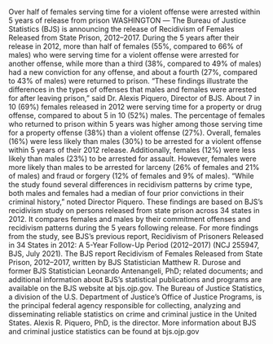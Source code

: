 Over half of females serving time for a violent offense were arrested within
5 years of release from prison
WASHINGTON ― The Bureau of Justice Statistics (BJS) is announcing the release of Recidivism of Females
Released from State Prison, 2012–2017. During the 5 years after their release in 2012, more than half of females
(55%, compared to 66% of males) who were serving time for a violent offense were arrested for another offense,
while more than a third (38%, compared to 49% of males) had a new conviction for any offense, and about a fourth
(27%, compared to 43% of males) were returned to prison.
“These findings illustrate the differences in the types of offenses that males and females were arrested for after
leaving prison,” said Dr. Alexis Piquero, Director of BJS.
About 7 in 10 (69%) females released in 2012 were serving time for a property or drug offense, compared to about 5
in 10 (52%) males. The percentage of females who returned to prison within 5 years was higher among those serving
time for a property offense (38%) than a violent offense (27%).
Overall, females (16%) were less likely than males (30%) to be arrested for a violent offense within 5 years of their
2012 release. Additionally, females (12%) were less likely than males (23%) to be arrested for assault. However,
females were more likely than males to be arrested for larceny (26% of females and 21% of males) and fraud or
forgery (12% of females and 9% of males).
“While the study found several differences in recidivism patterns by crime type, both males and females had a
median of four prior convictions in their criminal history,” noted Director Piquero.
These findings are based on BJS’s recidivism study on persons released from state prison across 34 states in 2012. It
compares females and males by their commitment offenses and recidivism patterns during the 5 years following
release. For more findings from the study, see BJS’s previous report, Recidivism of Prisoners Released in 34 States
in 2012: A 5-Year Follow-Up Period (2012–2017) (NCJ 255947, BJS, July 2021).
The BJS report Recidivism of Females Released from State Prison, 2012–2017, written by BJS Statistician Matthew
R. Durose and former BJS Statistician Leonardo Antenangeli, PhD; related documents; and additional information
about BJS’s statistical publications and programs are available on the BJS website at bjs.ojp.gov.
The Bureau of Justice Statistics, a division of the U.S. Department of Justice’s Office of Justice Programs, is the
principal federal agency responsible for collecting, analyzing and disseminating reliable statistics on crime and
criminal justice in the United States. Alexis R. Piquero, PhD, is the director. More information about BJS and
criminal justice statistics can be found at bjs.ojp.gov